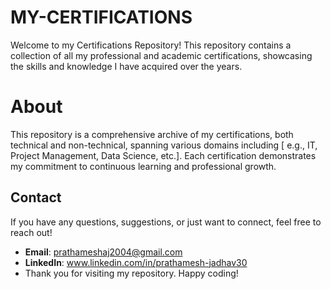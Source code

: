 # MY-CERTIFICATIONS
Welcome to my Certifications Repository! This repository contains a collection of all my professional and academic certifications, showcasing the skills and knowledge I have acquired over the years.
# About
This repository is a comprehensive archive of my certifications, both technical and non-technical, spanning various domains including [ e.g., IT, Project Management, Data Science, etc.]. Each certification demonstrates my commitment to continuous learning and professional growth.
 ## Contact

If you have any questions, suggestions, or just want to connect, feel free to reach out!

- **Email**: prathameshaj2004@gmail.com
- **LinkedIn**: www.linkedin.com/in/prathamesh-jadhav30
- Thank you for visiting my repository. Happy coding!

